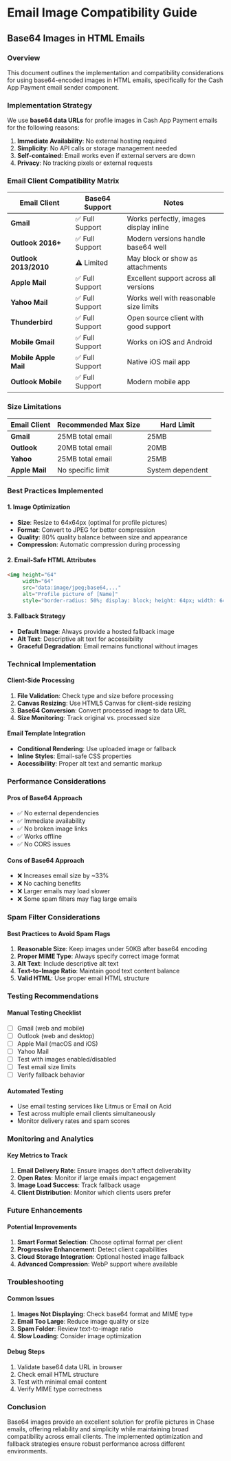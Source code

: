 # Email Image Compatibility Guide

## Base64 Images in HTML Emails

### Overview
This document outlines the implementation and compatibility considerations for using base64-encoded images in HTML emails, specifically for the Cash App Payment email sender component.

### Implementation Strategy
We use **base64 data URLs** for profile images in Cash App Payment emails for the following reasons:

1. **Immediate Availability**: No external hosting required
2. **Simplicity**: No API calls or storage management needed
3. **Self-contained**: Email works even if external servers are down
4. **Privacy**: No tracking pixels or external requests

### Email Client Compatibility Matrix

| Email Client | Base64 Support | Notes |
|--------------|----------------|-------|
| **Gmail** | ✅ Full Support | Works perfectly, images display inline |
| **Outlook 2016+** | ✅ Full Support | Modern versions handle base64 well |
| **Outlook 2013/2010** | ⚠️ Limited | May block or show as attachments |
| **Apple Mail** | ✅ Full Support | Excellent support across all versions |
| **Yahoo Mail** | ✅ Full Support | Works well with reasonable size limits |
| **Thunderbird** | ✅ Full Support | Open source client with good support |
| **Mobile Gmail** | ✅ Full Support | Works on iOS and Android |
| **Mobile Apple Mail** | ✅ Full Support | Native iOS mail app |
| **Outlook Mobile** | ✅ Full Support | Modern mobile app |

### Size Limitations

| Email Client | Recommended Max Size | Hard Limit |
|--------------|---------------------|------------|
| **Gmail** | 25MB total email | 25MB |
| **Outlook** | 20MB total email | 20MB |
| **Yahoo** | 25MB total email | 25MB |
| **Apple Mail** | No specific limit | System dependent |

### Best Practices Implemented

#### 1. Image Optimization
- **Size**: Resize to 64x64px (optimal for profile pictures)
- **Format**: Convert to JPEG for better compression
- **Quality**: 80% quality balance between size and appearance
- **Compression**: Automatic compression during processing

#### 2. Email-Safe HTML Attributes
```html
<img height="64" 
     width="64" 
     src="data:image/jpeg;base64,..." 
     alt="Profile picture of [Name]"
     style="border-radius: 50%; display: block; height: 64px; width: 64px; object-fit: cover; border: 0;">
```

#### 3. Fallback Strategy
- **Default Image**: Always provide a hosted fallback image
- **Alt Text**: Descriptive alt text for accessibility
- **Graceful Degradation**: Email remains functional without images

### Technical Implementation

#### Client-Side Processing
1. **File Validation**: Check type and size before processing
2. **Canvas Resizing**: Use HTML5 Canvas for client-side resizing
3. **Base64 Conversion**: Convert processed image to data URL
4. **Size Monitoring**: Track original vs. processed size

#### Email Template Integration
- **Conditional Rendering**: Use uploaded image or fallback
- **Inline Styles**: Email-safe CSS properties
- **Accessibility**: Proper alt text and semantic markup

### Performance Considerations

#### Pros of Base64 Approach
- ✅ No external dependencies
- ✅ Immediate availability
- ✅ No broken image links
- ✅ Works offline
- ✅ No CORS issues

#### Cons of Base64 Approach
- ❌ Increases email size by ~33%
- ❌ No caching benefits
- ❌ Larger emails may load slower
- ❌ Some spam filters may flag large emails

### Spam Filter Considerations

#### Best Practices to Avoid Spam Flags
1. **Reasonable Size**: Keep images under 50KB after base64 encoding
2. **Proper MIME Type**: Always specify correct image format
3. **Alt Text**: Include descriptive alt text
4. **Text-to-Image Ratio**: Maintain good text content balance
5. **Valid HTML**: Use proper email HTML structure

### Testing Recommendations

#### Manual Testing Checklist
- [ ] Gmail (web and mobile)
- [ ] Outlook (web and desktop)
- [ ] Apple Mail (macOS and iOS)
- [ ] Yahoo Mail
- [ ] Test with images enabled/disabled
- [ ] Test email size limits
- [ ] Verify fallback behavior

#### Automated Testing
- Use email testing services like Litmus or Email on Acid
- Test across multiple email clients simultaneously
- Monitor delivery rates and spam scores

### Monitoring and Analytics

#### Key Metrics to Track
1. **Email Delivery Rate**: Ensure images don't affect deliverability
2. **Open Rates**: Monitor if large emails impact engagement
3. **Image Load Success**: Track fallback usage
4. **Client Distribution**: Monitor which clients users prefer

### Future Enhancements

#### Potential Improvements
1. **Smart Format Selection**: Choose optimal format per client
2. **Progressive Enhancement**: Detect client capabilities
3. **Cloud Storage Integration**: Optional hosted image fallback
4. **Advanced Compression**: WebP support where available

### Troubleshooting

#### Common Issues
1. **Images Not Displaying**: Check base64 format and MIME type
2. **Email Too Large**: Reduce image quality or size
3. **Spam Folder**: Review text-to-image ratio
4. **Slow Loading**: Consider image optimization

#### Debug Steps
1. Validate base64 data URL in browser
2. Check email HTML structure
3. Test with minimal email content
4. Verify MIME type correctness

### Conclusion

Base64 images provide an excellent solution for profile pictures in Chase emails, offering reliability and simplicity while maintaining broad compatibility across email clients. The implemented optimization and fallback strategies ensure robust performance across different environments.
